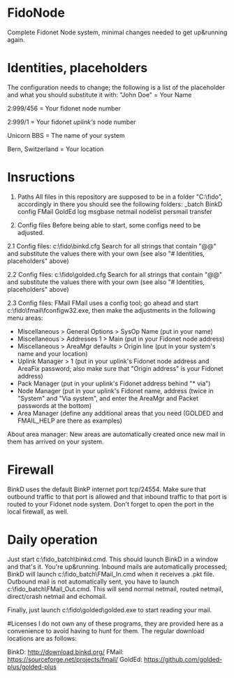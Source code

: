 # FidoNode
Complete Fidonet Node system, minimal changes needed to get up&amp;running again.

# Identities, placeholders
The configuration needs to change; the following is a list of the placeholder and what you should substitute it with:
"John Doe"        = Your Name

2:999/456         = Your fidonet node number

2:999/1           = Your fidonet *uplink's* node number

Unicorn BBS       = The name of your system

Bern, Switzerland = Your location

# Insructions

1. Paths
All files in this repository are supposed to be in a folder "C:\fido", accordingly in there you should see the following folders:
\_batch
BinkD
config
FMail
GoldEd
log
msgbase
netmail
nodelist
persmail
transfer

2. Config files
Before being able to start, some configs need to be adjusted.

2.1 Config files: c:\fido\binkd.cfg
Search for all strings that contain "@@" and substitute the values there with your own (see also "# Identities, placeholders" above)

2.2 Config files: c:\fido\golded.cfg
Search for all strings that contain "@@" and substitute the values there with your own (see also "# Identities, placeholders" above)

2.3 Config files: FMail
FMail uses a config tool; go ahead and start c:\fido\fmail\fconfigw32.exe, then make the adjustments in the following menu areas:
- Miscellaneous > General Options > SysOp Name (put in your name)
- Miscellaneous > Addresses 1 > Main (put in your Fidonet node address)
- Miscellaneous > AreaMgr defaults > Origin line (put in your system's name and your location)
- Uplink Manager > 1 (put in your uplink's Fidonet node address and AreaFix password; also make sure that "Origin address" is your Fidonet address)
- Pack Manager (put in your uplink's Fidonet address behind "* via")
- Node Manager (put in your uplink's Fidonet name, address (twice in "System" and "Via system", and enter the AreaMgr and Packet passwords at the bottom)
- Area Manager (define any additional areas that you need (GOLDED and FMAIL_HELP are there as examples)

About area manager: New areas are automatically created once new mail in them has arrived on your system. 

# Firewall
BinkD uses the default BinkP internet port tcp/24554. Make sure that outbound traffic to that port is allowed and that inbound traffic to that port is routed to your Fidonet node system. Don't forget to open the port in the local firewall, as well.


# Daily operation
Just start c:\fido\_batch\binkd.cmd. This should launch BinkD in a window and that's it. You're up&running. Inbound mails are automatically processed; BinkD will launch c:\fido\_batch\FMail_In.cmd when it receives a .pkt file. Outbound mail is not automatically sent, you have to launch c:\fido\_batch\FMail_Out.cmd. This will send normal netmail, routed netmail, direct/crash netmail and echomail.

Finally, just launch c:\fido\golded\golded.exe to start reading your mail.


#Licenses
I do not own any of these programs, they are provided here as a convenience to avoid having to hunt for them. The regular download locations are as follows:

BinkD:  http://download.binkd.org/
FMail:  https://sourceforge.net/projects/fmail/
GoldEd: https://github.com/golded-plus/golded-plus

